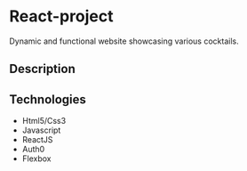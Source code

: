 # React-project

Dynamic and functional website showcasing various cocktails.

## Description

## Technologies

- Html5/Css3
- Javascript
- ReactJS
- Auth0
- Flexbox
